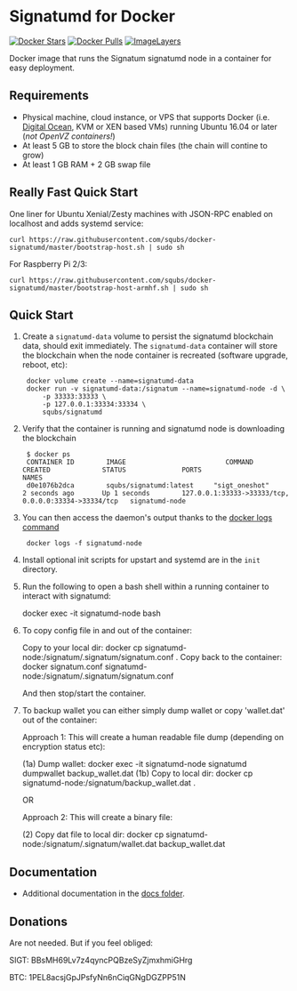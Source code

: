 ﻿Signatumd for Docker
===================

[![Docker Stars](https://img.shields.io/docker/stars/squbs/signatumd.svg)](https://hub.docker.com/r/squbs/signatumd/)
[![Docker Pulls](https://img.shields.io/docker/pulls/squbs/signatumd.svg)](https://hub.docker.com/r/squbs/signatumd/)
[![ImageLayers](https://images.microbadger.com/badges/image/squbs/signatumd.svg)](https://microbadger.com/#/images/squbs/signatumd)

Docker image that runs the Signatum signatumd node in a container for easy deployment.


Requirements
------------

* Physical machine, cloud instance, or VPS that supports Docker (i.e. [Digital Ocean](https://goo.gl/eWziH7), KVM or XEN based VMs) running Ubuntu 16.04 or later (*not OpenVZ containers!*)
* At least 5 GB to store the block chain files (the chain will contine to grow)
* At least 1 GB RAM + 2 GB swap file


Really Fast Quick Start
-----------------------

One liner for Ubuntu Xenial/Zesty machines with JSON-RPC enabled on localhost and adds systemd service:

    curl https://raw.githubusercontent.com/squbs/docker-signatumd/master/bootstrap-host.sh | sudo sh

For Raspberry Pi 2/3:

    curl https://raw.githubusercontent.com/squbs/docker-signatumd/master/bootstrap-host-armhf.sh | sudo sh

Quick Start
-----------

1. Create a `signatumd-data` volume to persist the signatumd blockchain data, should exit immediately.  The `signatumd-data` container will store the blockchain when the node container is recreated (software upgrade, reboot, etc):

        docker volume create --name=signatumd-data
        docker run -v signatumd-data:/signatum --name=signatumd-node -d \
            -p 33333:33333 \
            -p 127.0.0.1:33334:33334 \
            squbs/signatumd

2. Verify that the container is running and signatumd node is downloading the blockchain

        $ docker ps
        CONTAINER ID        IMAGE                         COMMAND             CREATED             STATUS              PORTS                                              NAMES
        d0e1076b2dca        squbs/signatumd:latest     "sigt_oneshot"       2 seconds ago       Up 1 seconds        127.0.0.1:33333->33333/tcp, 0.0.0.0:33334->33334/tcp   signatumd-node

3. You can then access the daemon's output thanks to the [docker logs command]( https://docs.docker.com/reference/commandline/cli/#logs)

        docker logs -f signatumd-node

4. Install optional init scripts for upstart and systemd are in the `init` directory.

5. Run the following to open a bash shell within a running container to interact with signatumd:

    docker exec -it signatumd-node bash

6. To copy config file in and out of the container: 

    Copy to your local dir: docker cp signatumd-node:/signatum/.signatum/signatum.conf .
    Copy back to the container: docker signatum.conf signatumd-node:/signatum/.signatum/signatum.conf 

    And then stop/start the container.


7. To backup wallet you can either simply dump wallet or copy 'wallet.dat' out of the container: 

    Approach 1: This will create a human readable file dump (depending on encryption status etc):

    (1a) Dump wallet: docker exec -it  signatumd-node signatumd dumpwallet backup_wallet.dat
    (1b) Copy to local dir: docker cp signatumd-node:/signatum/backup_wallet.dat .

    OR

    Approach 2: This will create a binary file:

    (2) Copy dat file to local dir: docker cp signatumd-node:/signatum/.signatum/wallet.dat backup_wallet.dat
	

Documentation
-------------

* Additional documentation in the [docs folder](docs).


Donations
---------

Are not needed.  But if you feel obliged:

SIGT: BBsMH69Lv7z4qyncPQBzeSyZjmxhmiGHrg

BTC: 1PEL8acsjGpJPsfyNn6nCiqGNgDGZPP51N


